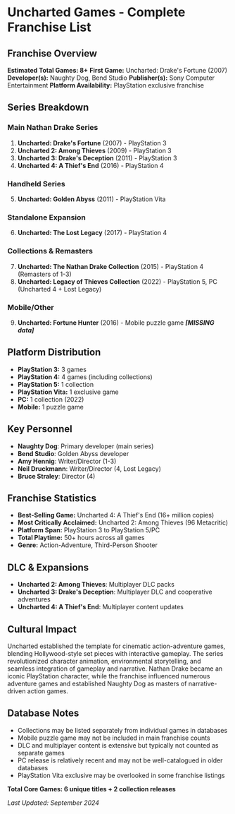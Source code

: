 # Uncharted Games - Complete Franchise List

## Franchise Overview
**Estimated Total Games: 8+**
**First Game:** Uncharted: Drake's Fortune (2007)
**Developer(s):** Naughty Dog, Bend Studio
**Publisher(s):** Sony Computer Entertainment
**Platform Availability:** PlayStation exclusive franchise

## Series Breakdown

### Main Nathan Drake Series
1. **Uncharted: Drake's Fortune** (2007) - PlayStation 3
2. **Uncharted 2: Among Thieves** (2009) - PlayStation 3
3. **Uncharted 3: Drake's Deception** (2011) - PlayStation 3
4. **Uncharted 4: A Thief's End** (2016) - PlayStation 4

### Handheld Series
5. **Uncharted: Golden Abyss** (2011) - PlayStation Vita

### Standalone Expansion
6. **Uncharted: The Lost Legacy** (2017) - PlayStation 4

### Collections & Remasters
7. **Uncharted: The Nathan Drake Collection** (2015) - PlayStation 4 (Remasters of 1-3)
8. **Uncharted: Legacy of Thieves Collection** (2022) - PlayStation 5, PC (Uncharted 4 + Lost Legacy)

### Mobile/Other
9. **Uncharted: Fortune Hunter** (2016) - Mobile puzzle game ***[MISSING data]***

## Platform Distribution
- **PlayStation 3:** 3 games
- **PlayStation 4:** 4 games (including collections)
- **PlayStation 5:** 1 collection
- **PlayStation Vita:** 1 exclusive game
- **PC:** 1 collection (2022)
- **Mobile:** 1 puzzle game

## Key Personnel
- **Naughty Dog**: Primary developer (main series)
- **Bend Studio**: Golden Abyss developer
- **Amy Hennig**: Writer/Director (1-3)
- **Neil Druckmann**: Writer/Director (4, Lost Legacy)
- **Bruce Straley**: Director (4)

## Franchise Statistics
- **Best-Selling Game:** Uncharted 4: A Thief's End (16+ million copies)
- **Most Critically Acclaimed:** Uncharted 2: Among Thieves (96 Metacritic)
- **Platform Span:** PlayStation 3 to PlayStation 5/PC
- **Total Playtime:** 50+ hours across all games
- **Genre:** Action-Adventure, Third-Person Shooter

## DLC & Expansions
- **Uncharted 2: Among Thieves**: Multiplayer DLC packs
- **Uncharted 3: Drake's Deception**: Multiplayer DLC and cooperative adventures
- **Uncharted 4: A Thief's End**: Multiplayer content updates

## Cultural Impact
Uncharted established the template for cinematic action-adventure games, blending Hollywood-style set pieces with interactive gameplay. The series revolutionized character animation, environmental storytelling, and seamless integration of gameplay and narrative. Nathan Drake became an iconic PlayStation character, while the franchise influenced numerous adventure games and established Naughty Dog as masters of narrative-driven action games.

## Database Notes
- Collections may be listed separately from individual games in databases
- Mobile puzzle game may not be included in main franchise counts
- DLC and multiplayer content is extensive but typically not counted as separate games
- PC release is relatively recent and may not be well-catalogued in older databases
- PlayStation Vita exclusive may be overlooked in some franchise listings

**Total Core Games: 6 unique titles + 2 collection releases**

*Last Updated: September 2024*
